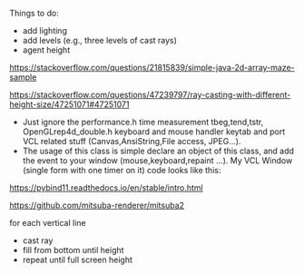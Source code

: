 
Things to do:

- add lighting
- add levels (e.g., three levels of cast rays)
- agent height


https://stackoverflow.com/questions/21815839/simple-java-2d-array-maze-sample

https://stackoverflow.com/questions/47239797/ray-casting-with-different-height-size/47251071#47251071
- Just ignore the performance.h time measurement tbeg,tend,tstr, OpenGLrep4d_double.h keyboard and mouse handler keytab and port VCL related stuff (Canvas,AnsiString,File access, JPEG...).
- The usage of this class is simple declare an object of this class, and add the event to your window (mouse,keyboard,repaint ...). My VCL Window (single form with one timer on it) code looks like this:

https://pybind11.readthedocs.io/en/stable/intro.html

https://github.com/mitsuba-renderer/mitsuba2


for each vertical line
- cast ray
- fill from bottom until height
- repeat until full screen height
